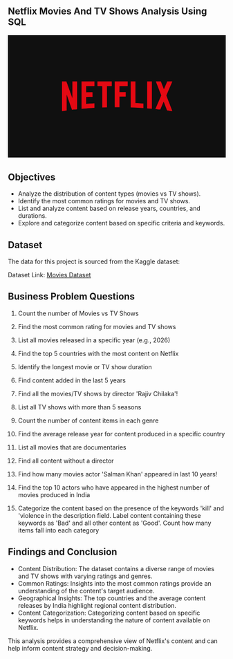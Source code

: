## Netflix Movies And TV Shows Analysis Using SQL

![](https://github.com/Shaikh-areeb/Netflix_Analysis-SQL/blob/main/Netflix%20logo.jpg)

## Objectives

- Analyze the distribution of content types (movies vs TV shows).
- Identify the most common ratings for movies and TV shows.
- List and analyze content based on release years, countries, and durations.
- Explore and categorize content based on specific criteria and keywords.

## Dataset

The data for this project is sourced from the Kaggle dataset:

Dataset Link: [Movies Dataset](https://www.kaggle.com/datasets/shivamb/netflix-shows?resource=download)

## Business Problem Questions 

1. Count the number of Movies vs TV Shows

2. Find the most common rating for movies and TV shows

3. List all movies released in a specific year (e.g., 2026)

4. Find the top 5 countries with the most content on Netflix

5. Identify the longest movie or TV show duration

6. Find content added in the last 5 years

7. Find all the movies/TV shows by director 'Rajiv Chilaka'!

8. List all TV shows with more than 5 seasons

9. Count the number of content items in each genre

10. Find the average release year for content produced in a specific country

11. List all movies that are documentaries

12. Find all content without a director

13. Find how many movies actor 'Salman Khan' appeared in last 10 years!

14. Find the top 10 actors who have appeared in the highest number of movies produced in India

15. Categorize the content based on the presence of the keywords 'kill' and 'violence in the description field. Label content containing these keywords as 'Bad' and all other content as 'Good'. 
    Count how many items fall into each category

## Findings and Conclusion

- Content Distribution: The dataset contains a diverse range of movies and TV shows with varying ratings and genres.
- Common Ratings: Insights into the most common ratings provide an understanding of the content's target audience.
- Geographical Insights: The top countries and the average content releases by India highlight regional content distribution.
- Content Categorization: Categorizing content based on specific keywords helps in understanding the nature of content available on Netflix.

This analysis provides a comprehensive view of Netflix's content and can help inform content strategy and decision-making.
